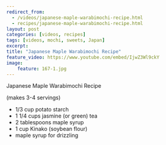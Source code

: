 ```yaml
---
redirect_from: 
  - /videos/japanese-maple-warabimochi-recipe.html
  - recipes/japanese-maple-warabimochi-recipe.html
layout: post
categories: [videos, recipes]
tags: [videos, mochi, sweets, Japan]
excerpt: 
title: "Japanese Maple Warabimochi Recipe"
feature_video: https://www.youtube.com/embed/IjwZ3Wl9ckY
image:
    feature: 167-1.jpg
---
```


Japanese Maple Warabimochi Recipe 

(makes 3-4 servings)

- 1/3 cup potato starch
- 1 1/4 cups jasmine (or green) tea
- 2 tablespoons maple syrup
- 1 cup Kinako (soybean flour)
- maple syrup for drizzling
